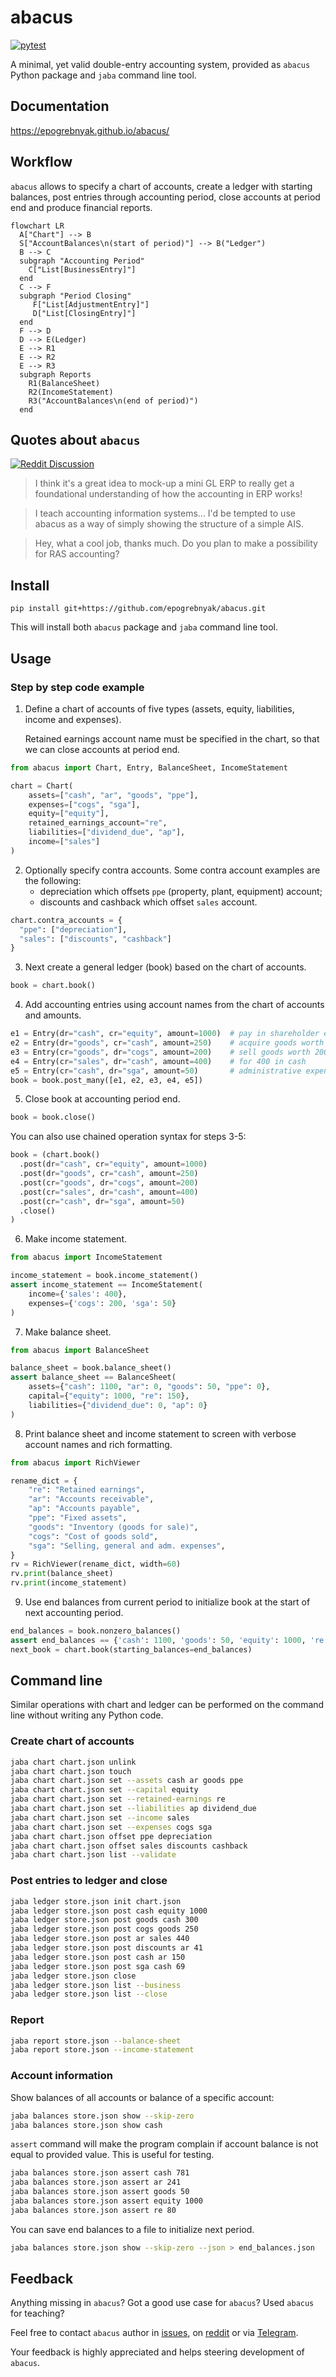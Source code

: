 # abacus

[![pytest](https://github.com/epogrebnyak/abacus/actions/workflows/.pytest.yml/badge.svg)](https://github.com/epogrebnyak/abacus/actions/workflows/.pytest.yml)

A minimal, yet valid double-entry accounting system, provided as `abacus` Python package and `jaba` command line tool.

## Documentation

<https://epogrebnyak.github.io/abacus/>

## Workflow

`abacus` allows to specify a chart of accounts, create a ledger with starting balances,
post entries through accounting period, close accounts at period end and produce financial reports.

```mermaid
flowchart LR
  A["Chart"] --> B
  S["AccountBalances\n(start of period)"] --> B("Ledger")
  B --> C
  subgraph "Accounting Period"
    C["List[BusinessEntry]"]
  end
  C --> F
  subgraph "Period Closing"
     F["List[AdjustmentEntry]"]
     D["List[ClosingEntry]"]
  end
  F --> D
  D --> E(Ledger)
  E --> R1
  E --> R2
  E --> R3
  subgraph Reports
    R1(BalanceSheet)
    R2(IncomeStatement)
    R3("AccountBalances\n(end of period)")
  end
```

## Quotes about `abacus`

[![Reddit Discussion](https://img.shields.io/badge/Reddit-%23FF4500.svg?style=for-the-badge&logo=Reddit&logoColor=white)](https://www.reddit.com/r/Accounting/comments/136rrit/wrote_an_accounting_demo_in_python/)

> I think it's a great idea to mock-up a mini GL ERP to really get a foundational understanding of how the accounting in ERP works!

> I teach accounting information systems... I'd be tempted to use abacus as a way of simply showing the structure of a simple AIS.

> Hey, what a cool job, thanks much. Do you plan to make a possibility for RAS accounting?

## Install

```
pip install git+https://github.com/epogrebnyak/abacus.git
```

This will install both `abacus` package and `jaba` command line tool.

## Usage

### Step by step code example

1. Define a chart of accounts of five types (assets, equity, liabilities, income and expenses).

   Retained earnings account name must be specified in the chart, so that we can close accounts at period end.

```python
from abacus import Chart, Entry, BalanceSheet, IncomeStatement

chart = Chart(
    assets=["cash", "ar", "goods", "ppe"],
    expenses=["cogs", "sga"],
    equity=["equity"],
    retained_earnings_account="re",
    liabilities=["dividend_due", "ap"],
    income=["sales"]
)
```

2.  Optionally specify contra accounts. Some contra account examples are the following:
    - depreciation which offsets `ppe` (property, plant, equipment) account;
    - discounts and cashback which offset `sales` account.

```python
chart.contra_accounts = {
  "ppe": ["depreciation"],
  "sales": ["discounts", "cashback"]
}
```

3. Next create a general ledger (book) based on the chart of accounts.

```python
book = chart.book()
```

4. Add accounting entries using account names from the chart of accounts and amounts.

```python
e1 = Entry(dr="cash", cr="equity", amount=1000)  # pay in shareholder equity
e2 = Entry(dr="goods", cr="cash", amount=250)    # acquire goods worth 250
e3 = Entry(cr="goods", dr="cogs", amount=200)    # sell goods worth 200
e4 = Entry(cr="sales", dr="cash", amount=400)    # for 400 in cash
e5 = Entry(cr="cash", dr="sga", amount=50)       # administrative expenses
book = book.post_many([e1, e2, e3, e4, e5])
```

5. Close book at accounting period end.

```python
book = book.close()
```

You can also use chained operation syntax for steps 3-5:

```python
book = (chart.book()
  .post(dr="cash", cr="equity", amount=1000)
  .post(dr="goods", cr="cash", amount=250)
  .post(cr="goods", dr="cogs", amount=200)
  .post(cr="sales", dr="cash", amount=400)
  .post(cr="cash", dr="sga", amount=50)
  .close()
)
```

6. Make income statement.

```python
from abacus import IncomeStatement

income_statement = book.income_statement()
assert income_statement == IncomeStatement(
    income={'sales': 400},
    expenses={'cogs': 200, 'sga': 50}
)
```

7. Make balance sheet.

```python
from abacus import BalanceSheet

balance_sheet = book.balance_sheet()
assert balance_sheet == BalanceSheet(
    assets={"cash": 1100, "ar": 0, "goods": 50, "ppe": 0},
    capital={"equity": 1000, "re": 150},
    liabilities={"dividend_due": 0, "ap": 0}
)
```

8. Print balance sheet and income statement to screen
   with verbose account names and rich formatting.

```python
from abacus import RichViewer

rename_dict = {
    "re": "Retained earnings",
    "ar": "Accounts receivable",
    "ap": "Accounts payable",
    "ppe": "Fixed assets",
    "goods": "Inventory (goods for sale)",
    "cogs": "Cost of goods sold",
    "sga": "Selling, general and adm. expenses",
}
rv = RichViewer(rename_dict, width=60)
rv.print(balance_sheet)
rv.print(income_statement)
```

9. Use end balances from current period to initialize book at the start of next accounting period.

```python
end_balances = book.nonzero_balances()
assert end_balances == {'cash': 1100, 'goods': 50, 'equity': 1000, 're': 150}
next_book = chart.book(starting_balances=end_balances)
```

## Command line

Similar operations with chart and ledger can be performed on the command line without writing any Python code.

### Create chart of accounts

```bash
jaba chart chart.json unlink
jaba chart chart.json touch
jaba chart chart.json set --assets cash ar goods ppe
jaba chart chart.json set --capital equity
jaba chart chart.json set --retained-earnings re
jaba chart chart.json set --liabilities ap dividend_due
jaba chart chart.json set --income sales
jaba chart chart.json set --expenses cogs sga
jaba chart chart.json offset ppe depreciation
jaba chart chart.json offset sales discounts cashback
jaba chart chart.json list --validate
```

### Post entries to ledger and close

```bash
jaba ledger store.json init chart.json
jaba ledger store.json post cash equity 1000
jaba ledger store.json post goods cash 300
jaba ledger store.json post cogs goods 250
jaba ledger store.json post ar sales 440
jaba ledger store.json post discounts ar 41
jaba ledger store.json post cash ar 150
jaba ledger store.json post sga cash 69
jaba ledger store.json close
jaba ledger store.json list --business
jaba ledger store.json list --close
```

### Report

```bash
jaba report store.json --balance-sheet
jaba report store.json --income-statement
```

### Account information

Show balances of all accounts or balance of a specific account:

```bash
jaba balances store.json show --skip-zero
jaba balances store.json show cash
```
`assert` command will make the program complain 
if account balance is not equal to provided value. 
This is useful for testing.

```bash
jaba balances store.json assert cash 781
jaba balances store.json assert ar 241
jaba balances store.json assert goods 50
jaba balances store.json assert equity 1000
jaba balances store.json assert re 80
```

You can save end balances to a file to initialize next period.

```bash
jaba balances store.json show --skip-zero --json > end_balances.json
```

## Feedback

Anything missing in `abacus`?
Got a good use case for `abacus`?
Used `abacus` for teaching?

Feel free to contact `abacus` author
in [issues](https://github.com/epogrebnyak/abacus/issues),
on [reddit](https://www.reddit.com/user/iamevpo)
or via [Telegram](https://t.me/epoepo).

Your feedback is highly appreciated and helps steering development of `abacus`.
